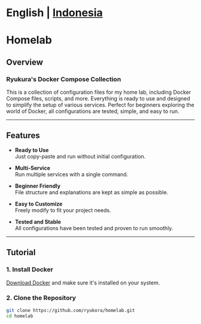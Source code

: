 # **English** | [Indonesia](README-id.md)
# Homelab
## Overview

### Ryukura's Docker Compose Collection

This is a collection of configuration files for my home lab, including Docker Compose files, scripts, and more. Everything is ready to use and designed to simplify the setup of various services. Perfect for beginners exploring the world of Docker, all configurations are tested, simple, and easy to run.

---

## Features

- **Ready to Use**  
  Just copy-paste and run without initial configuration.

- **Multi-Service**  
  Run multiple services with a single command.

- **Beginner Friendly**  
  File structure and explanations are kept as simple as possible.

- **Easy to Customize**  
  Freely modify to fit your project needs.

- **Tested and Stable**  
  All configurations have been tested and proven to run smoothly.

---

## Tutorial

### 1. Install Docker

[Download Docker](https://www.docker.com/get-docker) and make sure it's installed on your system.

### 2. Clone the Repository

```bash
git clone https://github.com/ryukora/homelab.git
cd homelab
```
